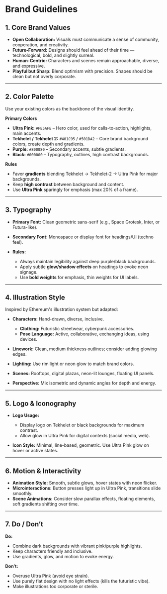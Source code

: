 # **Brand Guidelines**

## 1. **Core Brand Values**

- **Open Collaboration:** Visuals must communicate a sense of community, cooperation, and creativity.
- **Future-Forward:** Designs should feel ahead of their time — technological, bold, and slightly surreal.
- **Human-Centric:** Characters and scenes remain approachable, diverse, and expressive.
- **Playful but Sharp:** Blend optimism with precision. Shapes should be clean but not overly corporate.

---

## 2. **Color Palette**

Use your existing colors as the backbone of the visual identity.

**Primary Colors**

- **Ultra Pink:** `#FE5AFE` – Hero color, used for calls-to-action, highlights, main accents.
- **Tekhelet / Tekhelet 2:** `#401C95` / `#501DA2` – Core brand background colors, create depth and gradients.
- **Purple:** `#800080` – Secondary accents, subtle gradients.
- **Black:** `#000000` – Typography, outlines, high contrast backgrounds.

**Rules**

- Favor **gradients** blending Tekhelet → Tekhelet-2 → Ultra Pink for major backgrounds.
- Keep **high contrast** between background and content.
- Use **Ultra Pink** sparingly for emphasis (max 20% of a frame).

---

## 3. **Typography**

- **Primary Font:** Clean geometric sans-serif (e.g., Space Grotesk, Inter, or Futura-like).
- **Secondary Font:** Monospace or display font for headings/UI (techno feel).
- **Rules:**

  - Always maintain legibility against deep purple/black backgrounds.
  - Apply subtle **glow/shadow effects** on headings to evoke neon signage.
  - Use **bold weights** for emphasis, thin weights for UI labels.

---

## 4. **Illustration Style**

Inspired by Ethereum's illustration system but adapted:

- **Characters:** Hand-drawn, diverse, inclusive.

  - **Clothing:** Futuristic streetwear, cyberpunk accessories.
  - **Pose Language:** Active, collaborative, exchanging ideas, using devices.

- **Linework:** Clean, medium thickness outlines; consider adding glowing edges.
- **Lighting:** Use rim light or neon glow to match brand colors.
- **Scenes:** Rooftops, digital plazas, neon-lit lounges, floating UI panels.
- **Perspective:** Mix isometric and dynamic angles for depth and energy.

---

## 5. **Logo & Iconography**

- **Logo Usage:**

  - Display logo on Tekhelet or black backgrounds for maximum contrast.
  - Allow glow in Ultra Pink for digital contexts (social media, web).

- **Icon Style:** Minimal, line-based, geometric. Use Ultra Pink glow on hover or active states.

---

## 6. **Motion & Interactivity**

- **Animation Style:** Smooth, subtle glows, hover states with neon flicker.
- **Microinteractions:** Button presses light up in Ultra Pink, transitions slide smoothly.
- **Scene Animations:** Consider slow parallax effects, floating elements, soft gradients shifting over time.

---

## 7. **Do / Don’t**

**Do:**

- Combine dark backgrounds with vibrant pink/purple highlights.
- Keep characters friendly and inclusive.
- Use gradients, glow, and motion to evoke energy.

**Don’t:**

- Overuse Ultra Pink (avoid eye strain).
- Use purely flat design with no light effects (kills the futuristic vibe).
- Make illustrations too corporate or sterile.
